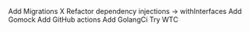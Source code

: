 Add Migrations X
Refactor dependency injections -> withInterfaces
Add Gomock
Add GitHub actions
Add GolangCi
Try WTC
